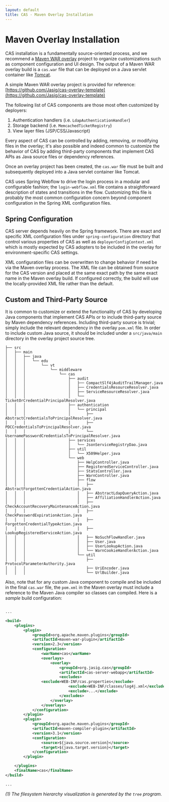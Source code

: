 ```yaml
---
layout: default
title: CAS - Maven Overlay Installation
---
```


# Maven Overlay Installation
CAS installation is a fundamentally source-oriented process, and we recommend a
[Maven WAR overlay](http://maven.apache.org/plugins/maven-war-plugin/overlays.html) project to organize
customizations such as component configuration and UI design.
The output of a Maven WAR overlay build is a `cas.war` file that can be deployed on a Java servlet container like
[Tomcat](http://tomcat.apache.org/whichversion.html).

A simple Maven WAR overlay project is provided for reference:
[https://github.com/Jasig/cas-overlay-template](https://github.com/Jasig/cas-overlay-template)

The following list of CAS components are those most often customized by deployers:

1. Authentication handlers (i.e. `LdapAuthenticationHandler`)
2. Storage backend (i.e. `MemcachedTicketRegistry`)
3. View layer files (JSP/CSS/Javascript)

Every aspect of CAS can be controlled by
adding, removing, or modifying files in the overlay; it's also possible and indeed common to customize the behavior of
CAS by adding third-party components that implement CAS APIs as Java source files or dependency references.

Once an overlay project has been created, the `cas.war` file must be built and subsequently deployed into a Java
servlet container like Tomcat. 

CAS uses Spring Webflow to drive the login process in a modular and configurable fashion; the `login-webflow.xml`
file contains a straightforward description of states and transitions in the flow. Customizing this file is probably
the most common configuration concern beyond component configuration in the Spring XML configuration files. 

## Spring Configuration
CAS server depends heavily on the Spring framework. There are exact and specific XML configuration files under `spring-configuration` directory that control various properties of CAS as well as `deployerConfigContext.xml` which is mostly expected by CAS adopters to be included in the overlay for environment-specific CAS settings.

XML configuration files can be overwritten to change behavior if need be via the Maven overlay process. The XML file can be obtained from source for the CAS version and placed at the same exact path by the same exact name in the Maven overlay build. If configured correctly, the build will use the locally-provided XML file rather than the default.

## Custom and Third-Party Source
It is common to customize or extend the functionality of CAS by developing Java components that implement CAS APIs or
to include third-party source by Maven dependency references. Including third-party source is trivial; simply include
the relevant dependency in the overlay `pom.xml` file. In order to include custom Java source, it should be included
under a `src/java/main` directory in the overlay project source tree.

    ├── src
    │   ├── main
    │   │   ├── java
    │   │   │   └── edu
    │   │   │       └── vt
    │   │   │           └── middleware
    │   │   │               └── cas
    │   │   │                   ├── audit
    │   │   │                   │   ├── CompactSlf4jAuditTrailManager.java
    │   │   │                   │   ├── CredentialsResourceResolver.java
    │   │   │                   │   ├── ServiceResourceResolver.java
    │   │   │                   │   └── TicketOrCredentialPrincipalResolver.java
    │   │   │                   ├── authentication
    │   │   │                   │   └── principal
    │   │   │                   │       ├── AbstractCredentialsToPrincipalResolver.java
    │   │   │                   │       ├── PDCCredentialsToPrincipalResolver.java
    │   │   │                   │       └── UsernamePasswordCredentialsToPrincipalResolver.java
    │   │   │                   ├── services
    │   │   │                   │   └── JsonServiceRegistryDao.java
    │   │   │                   ├── util
    │   │   │                   │   └── X509Helper.java
    │   │   │                   └── web
    │   │   │                       ├── HelpController.java
    │   │   │                       ├── RegisteredServiceController.java
    │   │   │                       ├── StatsController.java
    │   │   │                       ├── WarnController.java
    │   │   │                       ├── flow
    │   │   │                       │   ├── AbstractForgottenCredentialAction.java
    │   │   │                       │   ├── AbstractLdapQueryAction.java
    │   │   │                       │   ├── AffiliationHandlerAction.java
    │   │   │                       │   ├── CheckAccountRecoveryMaintenanceAction.java
    │   │   │                       │   ├── CheckPasswordExpirationAction.java
    │   │   │                       │   ├── ForgottenCredentialTypeAction.java
    │   │   │                       │   ├── LookupRegisteredServiceAction.java
    │   │   │                       │   ├── NoSuchFlowHandler.java
    │   │   │                       │   ├── User.java
    │   │   │                       │   ├── UserLookupAction.java
    │   │   │                       │   └── WarnCookieHandlerAction.java
    │   │   │                       └── util
    │   │   │                           ├── ProtocolParameterAuthority.java
    │   │   │                           ├── UriEncoder.java
    │   │   │                           └── UrlBuilder.java


Also, note that for any custom Java component to compile and be included in the final `cas.war` file, the `pom.xml` in the Maven overlay must include a reference to the Maven Java compiler so classes can compiled. Here is a *sample* build configuration:


```xml

...

<build>
    <plugins>
        <plugin>
            <groupId>org.apache.maven.plugins</groupId>
            <artifactId>maven-war-plugin</artifactId>
            <version>2.3</version>
            <configuration>
                <warName>cas</warName>
                <overlays>
                    <overlay>
                        <groupId>org.jasig.cas</groupId>
                        <artifactId>cas-server-webapp</artifactId>
                        <excludes>
                <exclude>WEB-INF/cas.properties</exclude>
                            <exclude>WEB-INF/classes/log4j.xml</exclude>
                            <exclude>...</exclude>
                        </excludes>
                    </overlay>
                </overlays>
            </configuration>
        </plugin>
        <plugin>
            <groupId>org.apache.maven.plugins</groupId>
            <artifactId>maven-compiler-plugin</artifactId>
            <version>3.1</version>
            <configuration>
                <source>${java.source.version}</source>
                <target>${java.target.version}</target>
            </configuration>
        </plugin>

    </plugins>
    <finalName>cas</finalName>
</build>

...

```


*(1) The filesystem hierarchy visualization is generated by the `tree` program.*
